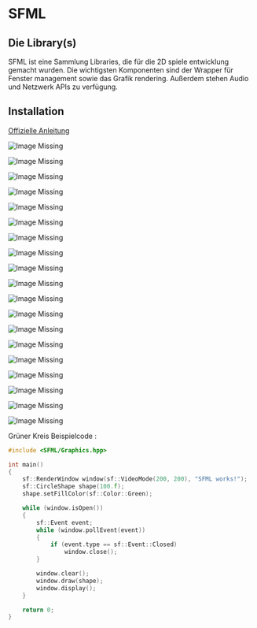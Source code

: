 # SFML

## Die Library(s)

SFML ist eine Sammlung Libraries, die für die 2D spiele entwicklung gemacht wurden.
Die wichtigsten Komponenten sind der Wrapper für Fenster management sowie das Grafik rendering. Außerdem stehen Audio und Netzwerk APIs zu verfügung.

## Installation

[Offizielle Anleitung](https://www.sfml-dev.org/tutorials/2.5/start-vc.php)

![Image Missing](../assets/pictures/1Capture.PNG)

![Image Missing](../assets/pictures/2Capture.PNG)

![Image Missing](../assets/pictures/3Capture.PNG)

![Image Missing](../assets/pictures/4Capture.PNG)

![Image Missing](../assets/pictures/5Capture.PNG)

![Image Missing](../assets/pictures/6Capture.PNG)

![Image Missing](../assets/pictures/7Capture.PNG)

![Image Missing](../assets/pictures/8Capture.PNG)

![Image Missing](../assets/pictures/9Capture.PNG)

![Image Missing](../assets/pictures/10Capture.PNG)

![Image Missing](../assets/pictures/11Capture.PNG)

![Image Missing](../assets/pictures/12Capture.PNG)

![Image Missing](../assets/pictures/Capture16.PNG)

![Image Missing](../assets/pictures/13Capture.PNG)

![Image Missing](../assets/pictures/16Capture.PNG)

![Image Missing](../assets/pictures/14Capture.PNG)

![Image Missing](../assets/pictures/15Capture.PNG)

![Image Missing](../assets/pictures/17Capture.PNG)

![Image Missing](../assets/pictures/18Capture.PNG)

Grüner Kreis Beispielcode :

```c++
#include <SFML/Graphics.hpp>

int main()
{
    sf::RenderWindow window(sf::VideoMode(200, 200), "SFML works!");
    sf::CircleShape shape(100.f);
    shape.setFillColor(sf::Color::Green);

    while (window.isOpen())
    {
        sf::Event event;
        while (window.pollEvent(event))
        {
            if (event.type == sf::Event::Closed)
                window.close();
        }

        window.clear();
        window.draw(shape);
        window.display();
    }

    return 0;
}
```
